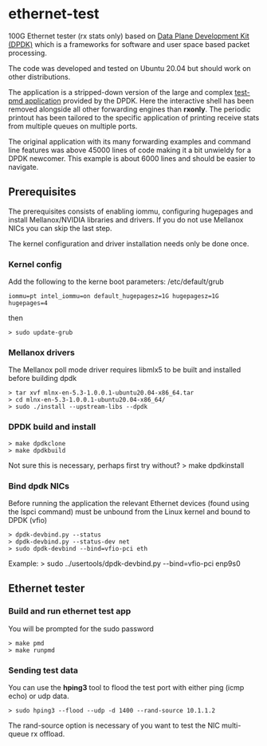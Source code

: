 # ethernet-test
100G Ethernet tester (rx stats only) based on
[Data Plane Development Kit (DPDK)](https://www.dpdk.org/)
which is a frameworks for software and user space based packet processing.

The code was developed and tested on Ubuntu 20.04 but should work on other
distributions.

The application is a stripped-down version of the large and complex
[test-pmd application](https://doc.dpdk.org/guides/testpmd_app_ug/) provided
by the DPDK. Here the interactive shell has been removed alongside all other
forwarding engines than **rxonly**. The periodic printout has been tailored
to the specific application of printing receive stats from multiple queues
on multiple ports.

The original application with its many forwarding examples and command line
features was above 45000 lines of code making it a bit unwieldy for a DPDK
newcomer. This example is about 6000 lines and should be easier to navigate.


## Prerequisites
The prerequisites consists of enabling iommu, configuring hugepages and install
Mellanox/NVIDIA libraries and drivers. If you do not use Mellanox NICs you can
skip the last step.

The kernel configuration and driver installation needs only be done once.

### Kernel config
Add the following to the kerne boot parameters: /etc/default/grub

    iommu=pt intel_iommu=on default_hugepagesz=1G hugepagesz=1G hugepages=4

then

    > sudo update-grub

### Mellanox drivers
The Mellanox poll mode driver requires libmlx5 to be built and installed before building dpdk

    > tar xvf mlnx-en-5.3-1.0.0.1-ubuntu20.04-x86_64.tar
    > cd mlnx-en-5.3-1.0.0.1-ubuntu20.04-x86_64/
    > sudo ./install --upstream-libs --dpdk

### DPDK build and install
    > make dpdkclone
    > make dpdkbuild

Not sure this is necessary, perhaps first try without?
    > make dpdkinstall

### Bind dpdk NICs
Before running the application the relevant Ethernet devices (found using
the lspci command) must be unbound from the Linux kernel and bound to DPDK (vfio)

    > dpdk-devbind.py --status
    > dpdk-devbind.py --status-dev net
    > sudo dpdk-devbind --bind=vfio-pci eth

Example:
    > sudo ../usertools/dpdk-devbind.py --bind=vfio-pci enp9s0


## Ethernet tester

### Build and run ethernet test app
You will be prompted for the sudo password

    > make pmd
    > make runpmd

### Sending test data
You can use the **hping3** tool to flood the test port with either ping
(icmp echo) or udp data.

    > sudo hping3 --flood --udp -d 1400 --rand-source 10.1.1.2

The rand-source option is necessary of you want to test the NIC multi-queue
rx offload.
